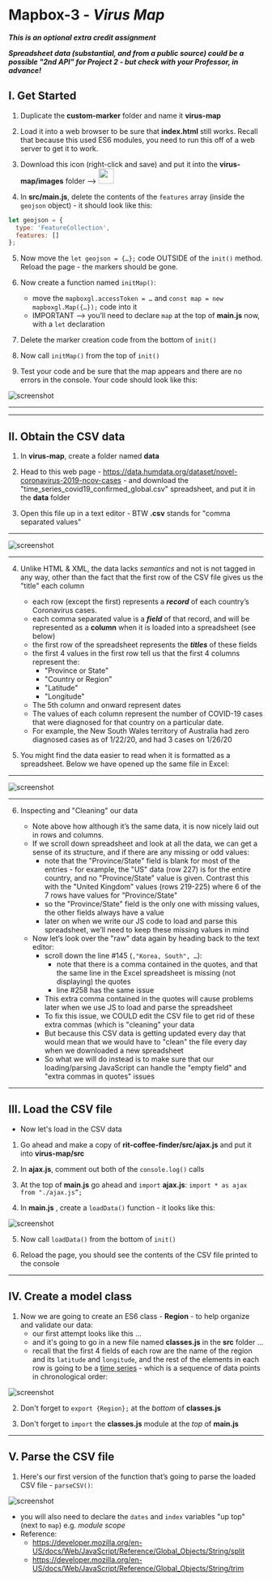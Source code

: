 # Mapbox-3 - *Virus Map*

***This is an optional extra credit assignment***

***Spreadsheet data (substantial, and from a public source) could be a possible "2nd API" for Project 2 - but check with your Professor, in advance!***

## I. Get Started

1) Duplicate the **custom-marker** folder and name it **virus-map** 

2) Load it into a web browser to be sure that **index.html** still works. Recall that because this used ES6 modules, you need to run this off of a web server to get it to work. 

3) Download this icon (right-click and save) and put it into the **virus-map/images** folder -->  <img src="_images/_map-images/cough-3247.png" width=30 height=30 />

4) In **src/main.js**, delete the contents of the `features` array (inside the `geojson` object) - it should look like this:

```js
let geojson = {
  type: 'FeatureCollection',
  features: []
};
```

5) Now move the `let geojson = {…};` code OUTSIDE of the `init()` method. Reload the page - the markers should be gone.

6) Now create a function named `initMap()`:
    - move the `mapboxgl.accessToken = …` and `const map = new mapboxgl.Map({…});` code into it
    - IMPORTANT --> you’ll need to declare `map` at the top of **main.js** now, with a `let` declaration

7) Delete the marker creation code from the bottom of `init()`

8) Now call `initMap()` from the top of `init()`

9) Test your code and be sure that the map appears and there are no errors in the console. Your code should look like this:

![screenshot](./_images/_map-images/virus-map-0.jpg)

<hr><hr>

## II. Obtain the CSV data

1) In **virus-map**, create a folder named **data**

2) Head to this web page - https://data.humdata.org/dataset/novel-coronavirus-2019-ncov-cases - and download the "time_series_covid19_confirmed_global.csv" spreadsheet, and put it in the **data** folder

3) Open this file up in a text editor - BTW **.csv** stands for "comma separated values"

<hr>

![screenshot](./_images/_map-images/virus-map-1.jpg)

<hr>

4) Unlike HTML & XML, the data lacks *semantics* and not is not tagged in any way, other than the fact that the first row of the CSV file gives us the "title" each column
    - each row (except the first) represents a ***record*** of each country’s Coronavirus cases. 
    - each comma separated value is a ***field*** of that record, and will be represented as a **column** when it is loaded into a spreadsheet (see below)
    - the first row of the spreadsheet represents the ***titles*** of these fields
    - the first 4 values in the first row tell us that the first 4 columns represent the:
      - "Province or State"
      - "Country or Region"
      - "Latitude"
      - "Longitude"
    - The 5th column and onward represent dates
    - The values of each column represent the number of COVID-19 cases that were diagnosed for that country on a particular date. 
    - For example, the New South Wales territory of Australia had zero diagnosed cases as of 1/22/20, and had 3 cases on 1/26/20

5) You might find the data easier to read when it is formatted as a spreadsheet. Below we have opened up the same file in Excel:

<hr>

![screenshot](./_images/_map-images/virus-map-2.jpg)

<hr>

6) Inspecting and "Cleaning" our data

    - Note above how although it’s the same data, it is now nicely laid out in rows and columns.
    - If we scroll down spreadsheet and look at all the data, we can get a sense of its structure, and if there are any missing or odd values:
      - note that the "Province/State" field is blank for most of the entries - for example, the "US" data (row 227) is for the entire country, and no "Province/State" value is given. Contrast this with the "United Kingdom" values (rows 219-225) where 6 of the 7 rows have values for "Province/State" 
      - so the "Province/State" field is the only one with missing values, the other fields always have a value
      - later on when we write our JS code to load and parse this spreadsheet, we’ll need to keep these missing values in mind
    - Now let’s look over the "raw" data again by heading back to the text editor:
      - scroll down the line #145 (`,"Korea, South", …`):
        - note that there is a comma contained in the quotes, and that the same line in the Excel spreadsheet is missing (not displaying) the quotes
        - line #258 has the same issue
      - This extra comma contained in the quotes will cause problems later when we use JS to load and parse the spreadsheet
      - To fix this issue, we COULD edit the CSV file to get rid of these extra commas (which is "cleaning" your data
      - But because this CSV data is getting updated every day that would mean that we would have to "clean" the file every day when we downloaded a new spreadsheet
      - So what we will do instead is to make sure that our loading/parsing JavaScript can handle the "empty field" and "extra commas in quotes" issues

<hr>

## III. Load the CSV file

  - Now let's load in the CSV data

1) Go ahead and make a copy of **rit-coffee-finder/src/ajax.js**  and put it into **virus-map/src**

2) In **ajax.js**, comment out both of the `console.log()` calls

3) At the top of **main.js** go ahead and `import` **ajax.js**: `import * as ajax from "./ajax.js”;`

4) In **main.js** , create a `loadData()` function - it looks like this:


![screenshot](./_images/_map-images/virus-map-3.jpg)


5) Now call `loadData()` from the bottom of `init()`

6) Reload the page, you should see the contents of the CSV file printed to the console

<hr>

## IV. Create a model class

1) Now we are going to create an ES6 class - **Region** - to help organize and validate our data:
    - our first attempt looks like this ...
    - and it's going to go in a new file named **classes.js** in the **src** folder ...
    - recall that the first 4 fields of each row are the name of the region and its `latitude` and `longitude`, and the rest of the elements in each row is going to be a [time series](https://en.wikipedia.org/wiki/Time_series) - which is a sequence of data points in chronological order:

![screenshot](./_images/_map-images/virus-map-4.jpg)

2) Don't forget to `export {Region};` at the *bottom* of **classes.js**

3) Don't forget to `import` the **classes.js** module at the *top* of **main.js**

<hr>

## V. Parse the CSV file

1) Here's our first version of the function that’s going to parse the loaded CSV file - `parseCSV()`:

![screenshot](./_images/_map-images/virus-map-5.jpg)

- you will also need to declare the `dates` and `index` variables "up top" (next to `map`) e.g. *module scope*
- Reference:
  - https://developer.mozilla.org/en-US/docs/Web/JavaScript/Reference/Global_Objects/String/split
  - https://developer.mozilla.org/en-US/docs/Web/JavaScript/Reference/Global_Objects/String/trim
